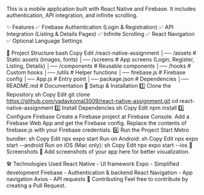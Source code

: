 This is a mobile application built with React Native and Firebase. It includes authentication, API integration, and infinite scrolling.

✨ Features
✅ Firebase Authentication (Login & Registration)
✅ API Integration (Listing & Details Pages)
✅ Infinite Scrolling
✅ React Navigation
✅ Optional Language Settings

📂 Project Structure
bash
Copy
Edit
/react-native-assignment
│── /assets          # Static assets (images, fonts)
│── /screens         # App screens (Login, Register, Listing, Details)
│── /components      # Reusable components
│── /hooks           # Custom hooks
│── /utils           # Helper functions
│── firebase.js      # Firebase config
│── App.js           # Entry point
│── package.json     # Dependencies
│── README.md        # Documentation
🔧 Setup & Installation
1️⃣ Clone the Repository
sh
Copy
Edit
git clone https://github.com/yadavkomal3009/react-native-assignment.git
cd react-native-assignment
2️⃣ Install Dependencies
sh
Copy
Edit
npm install
3️⃣ Configure Firebase
Create a Firebase project at Firebase Console.
Add a Firebase Web App and get the Firebase config.
Replace the contents of firebase.js with your Firebase credentials.
4️⃣ Run the Project
Start Metro bundler:
sh
Copy
Edit
npx expo start
Run on Android:
sh
Copy
Edit
npx expo start --android
Run on iOS (Mac only):
sh
Copy
Edit
npx expo start --ios
📜 Screenshots
📌 Add screenshots of your app here for better visualization.

🛠 Technologies Used
React Native - UI framework
Expo - Simplified development
Firebase - Authentication & backend
React Navigation - App navigation
Axios - API requests
🤝 Contributing
Feel free to contribute by creating a Pull Request.

